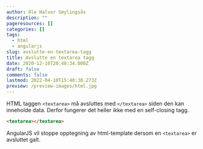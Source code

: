 ```yaml
---
author: Ole Halvor Smylingsås
description: ""
pageresources: []
categories: []
tags:
  - html
  - angularjs
slug: avslutte-en-textarea-tagg
title: Avslutte en textarea tagg
date: 2020-12-16T20:48:34.000Z
draft: false
comments: false
lastmod: 2022-04-10T15:40:30.273Z
preview: /preview-images/html.jpg
---
```


<!--more-->

HTML taggen ``` <textarea> ``` må avsluttes med ``` </textarea> ``` siden den kan inneholde data. Derfor fungerer det heller ikke med en self-closing tagg. 

```html
<textarea></textarea>

```

AngularJS vil stoppe opptegning av html-template dersom en ``` <textarea> ``` er avsluttet galt.
